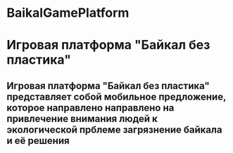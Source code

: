 # BaikalGamePlatform
# Игровая платформа "Байкал без пластика"
## Игровая платформа "Байкал без пластика" представляет собой мобильное предложение, которое направлено направлено на привлечение внимания людей к экологической прблеме загрязнение байкала и её решения
